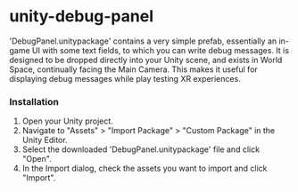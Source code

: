 # unity-debug-panel

'DebugPanel.unitypackage' contains a very simple prefab, essentially an in-game UI with some text fields, to which you can write debug messages. It is designed to be dropped directly into your Unity scene, and exists in World Space, continually facing the Main Camera. This makes it useful for displaying debug messages while play testing XR experiences.

### Installation
1. Open your Unity project.
2. Navigate to "Assets" > "Import Package" > "Custom Package" in the Unity Editor.
3. Select the downloaded 'DebugPanel.unitypackage' file and click "Open".
4. In the Import dialog, check the assets you want to import and click "Import".
